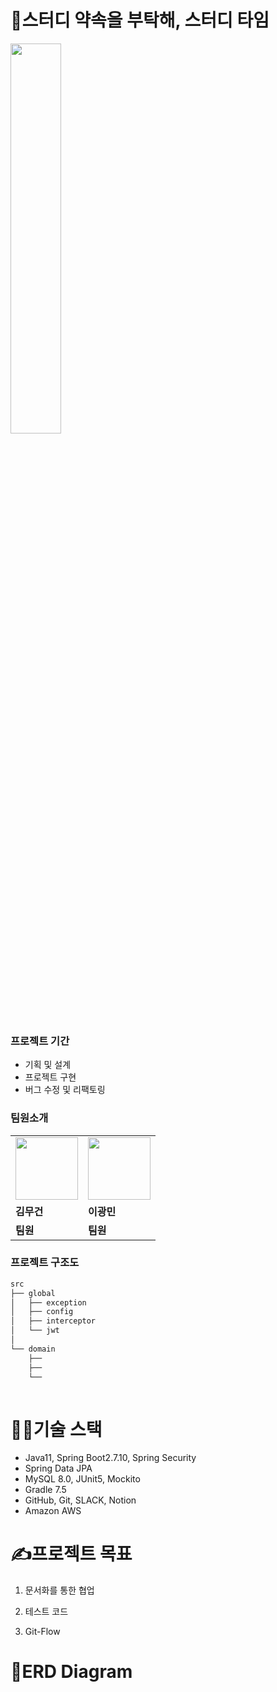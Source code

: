 # 📖스터디 약속을 부탁해, 스터디 타임

<img src="https://user-images.githubusercontent.com/103854287/229304023-5cd76539-1c4a-450d-a79e-4d8b814c46c8.png" style="width: 40%"/>

### 프로젝트 기간
- 기획 및 설계
- 프로젝트 구현
- 버그 수정 및 리팩토링

### 팀원소개
<table>
  <tr>
    <td>
         <img src="https://user-images.githubusercontent.com/103854287/211192470-8aa1b1b8-0547-4da4-b674-3e08778bdf98.png" width="100px" />
    </td>
     <td>
         <img src="https://user-images.githubusercontent.com/103854287/211192470-8aa1b1b8-0547-4da4-b674-3e08778bdf98.png" width="100px" />
    </td>
  </tr>
  <tr>
    <td><b>김무건</b></td>
    <td><b>이광민</b></td>
  </tr>
  <tr>
    <td><b>팀원</b></td>
    <td><b>팀원</b></td>
  </tr>
</table>

### 프로젝트 구조도
```bash
src
├── global 
│   ├── exception
│   ├── config
│   ├── interceptor
│   └── jwt
│  
└── domain
    ├── 
    ├── 
    └── 
 
```


# 👨‍🔧기술 스택
- Java11, Spring Boot2.7.10, Spring Security
- Spring Data JPA
- MySQL 8.0, JUnit5, Mockito
- Gradle 7.5
- GitHub, Git, SLACK, Notion
- Amazon AWS

# ✍프로젝트 목표
1. 문서화를 통한 협업

2. 테스트 코드

3. Git-Flow


# 🧊ERD Diagram
